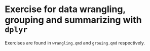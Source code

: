 # Exercise for data wrangling, grouping and summarizing with `dplyr`

Exercises are found in `wrangling.qmd` and `grouing.qmd` respectively.